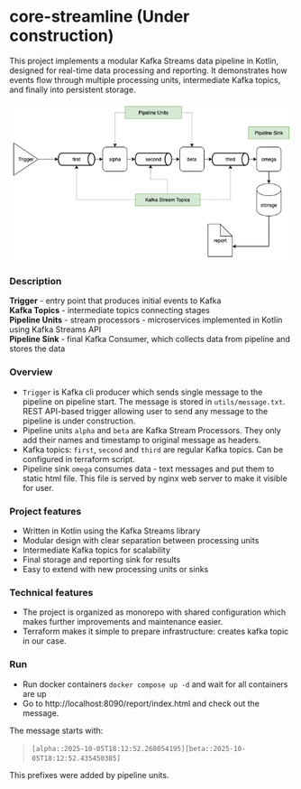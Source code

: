 # core-streamline (Under construction)

This project implements a modular Kafka Streams data pipeline in Kotlin, designed for real-time data processing and reporting.
It demonstrates how events flow through multiple processing units, intermediate Kafka topics, and finally into persistent storage.

![architeckture.png](docs/architecture.png)


### Description

**Trigger** - entry point that produces initial events to Kafka  
**Kafka Topics** - intermediate topics connecting stages  
**Pipeline Units** - stream processors - microservices implemented in Kotlin using Kafka Streams API  
**Pipeline Sink** - final Kafka Consumer, which collects data from pipeline and stores the data  


### Overview

- `Trigger` is Kafka cli producer which sends single message to the pipeline on pipeline start. The message is stored in `utils/message.txt`. REST API-based trigger allowing user to send any message to the pipeline is under construction.  
- Pipeline units `alpha` and `beta` are Kafka Stream Processors. They only add their names and timestamp to original message as headers.  
- Kafka topics: `first`, `second` and `third` are regular Kafka topics. Can be configured in terraform script.  
- Pipeline sink `omega` consumes data - text messages and put them to static html file. This file is served by nginx web server to make it visible for user.  


### Project features

- Written in Kotlin using the Kafka Streams library
- Modular design with clear separation between processing units
- Intermediate Kafka topics for scalability
- Final storage and reporting sink for results
- Easy to extend with new processing units or sinks


### Technical features

- The project is organized as monorepo with shared configuration  which makes further improvements and maintenance easier. 
- Terraform makes it simple to prepare infrastructure: creates kafka topic in our case.

### Run

- Run docker containers `docker compose up -d` and wait for all containers are up
- Go to http://localhost:8090/report/index.html and check out the message.  


The message starts with:
> `[alpha::2025-10-05T18:12:52.268054195][beta::2025-10-05T18:12:52.435450385]`

This prefixes were added by pipeline units.


